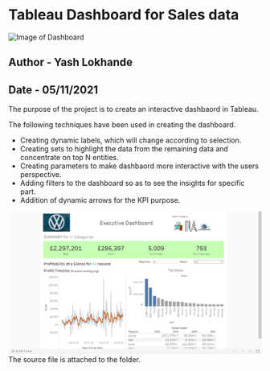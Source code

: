 # Tableau Dashboard for Sales data
![Image of Dashboard](https://images.unsplash.com/photo-1526628953301-3e589a6a8b74?ixid=MnwxMjA3fDB8MHxwaG90by1wYWdlfHx8fGVufDB8fHx8&ixlib=rb-1.2.1&auto=format&fit=crop&w=806&q=80)
## Author - Yash Lokhande
## Date - 05/11/2021



The purpose of the project is to create an interactive dashbaord in Tableau.

The following techniques have been used in creating the dashboard.
* Creating dynamic labels, which will change according to selection.
* Creating sets to highlight the data from the remaining data and concentrate on top N entities.
* Creating parameters to make dashbaord more interactive with the users perspective.
* Adding filters to the dashboard so as to see the insights for specific part.
* Addition of dynamic arrows for the KPI purpose.

![](pic-2.png)
<br />
The source file is attached to the folder.
